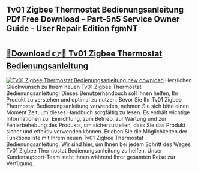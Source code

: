 ## Tv01 Zigbee Thermostat Bedienungsanleitung PDf Free Download - Part-5n5 Service Owner Guide - User Repair Edition fgmNT

# <h2><a href="http://df3360.blite.top/?on=Tv01+Zigbee+Thermostat+Bedienungsanleitung">🔗Download 👉🔴 Tv01 Zigbee Thermostat Bedienungsanleitung</a></h2>

[![Tv01 Zigbee Thermostat Bedienungsanleitung new download](https://i.imgur.com/lujVjoI.png)](http://df3360.blite.top/?on=Tv01+Zigbee+Thermostat+Bedienungsanleitung)
Herzlichen Glückwunsch zu Ihrem neuen Tv01 Zigbee Thermostat Bedienungsanleitung! Dieses Benutzerhandbuch soll Ihnen helfen, Ihr Produkt zu verstehen und optimal zu nutzen. Bevor Sie Ihr Tv01 Zigbee Thermostat Bedienungsanleitung verwenden, nehmen Sie sich bitte einen Moment Zeit, um dieses Handbuch sorgfältig zu lesen. Es enthält wichtige Informationen zur Einrichtung, zum Betrieb, zur Wartung und zur Fehlerbehebung des Produkts, um sicherzustellen, dass Sie das Produkt sicher und effektiv verwenden können. Erleben Sie die Möglichkeiten der Funktionsliste mit Ihrem neuen Tv01 Zigbee Thermostat Bedienungsanleitung. Wir sind hier, um Ihnen bei jedem Schritt des Weges Tv01 Zigbee Thermostat Bedienungsanleitung zu helfen. Unser Kundensupport-Team steht Ihnen während Ihrer gesamten Reise zur Verfügung.
